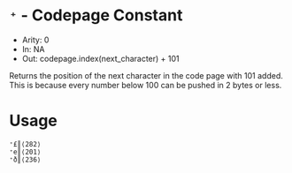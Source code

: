 # `⁺` - Codepage Constant

- Arity: 0
- In: NA
- Out: codepage.index(next_character) + 101

Returns the position of the next character in the code page with 101 added. This is because every number below 100 can be pushed in 2 bytes or less.

# Usage
```
⁺£║⟨282⟩
⁺e║⟨201⟩
⁺ð║⟨236⟩
```
